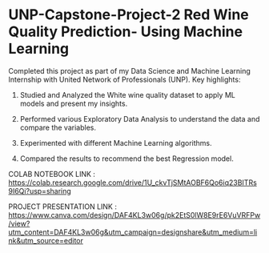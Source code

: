 # UNP-Capstone-Project-2 Red Wine Quality Prediction- Using Machine Learning

Completed this project as part of my Data Science and Machine Learning Internship with United Network of Professionals (UNP). Key highlights:

1) Studied and Analyzed the White wine quality dataset to apply ML models and present my insights.

2) Performed various Exploratory Data Analysis to understand the data and compare the variables.

3) Experimented with different Machine Learning algorithms.

4) Compared the results to recommend the best Regression model.

COLAB NOTEBOOK LINK : 
https://colab.research.google.com/drive/1U_ckvTjSMtAOBF6Qo6iq23BITRs9I6Qi?usp=sharing

PROJECT PRESENTATION LINK :
https://www.canva.com/design/DAF4KL3w06g/pk2EtS0lW8E9rE6VuVRFPw/view?utm_content=DAF4KL3w06g&utm_campaign=designshare&utm_medium=link&utm_source=editor
